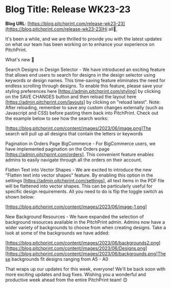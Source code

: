 # **Blog Title**: Release WK23-23

**Blog URL**: [https://blog.pitchprint.com/release-wk23-23](https://blog.pitchprint.com/release-wk23-23)Hi all👋,

It's been a while, and we are thrilled to provide you with the latest updates on what our team has been working on to enhance your
experience on PitchPrint.

What's new 🚀

Search Designs in Design Selector - We have introduced an exciting feature that allows end users to search for designs in the design
selector using keywords or design names. This time-saving feature eliminates the need for endless scrolling through designs. To enable this
feature, please save your styling preferences here [https://admin.pitchprint.com/styling] by clicking on the SAVE CHANGES button and then
reload the layout here [https://admin.pitchprint.com/layouts] by clicking on "reload latest". Note: After reloading, remember to save any
custom changes externally (such as Javascript and CSS) before pasting them back into PitchPrint. Check out the example below to see how the
search works:

[https://blog.pitchprint.com/content/images/2023/06/image.png]The search will pull up all designs that contain the letters or keywords

Pagination in Orders Page BigCommerce - For BigCommerce users, we have implemented pagination on the Orders page
[https://admin.pitchprint.com/orders]. This convenient feature enables admins to easily navigate through all the orders on their account.

Flatten Text into Vector Shapes - We are excited to introduce the new "Flatten text into vector shapes" feature. By enabling this option in
the settings [https://admin.pitchprint.com/settings], all text items in the PDF file will be flattened into vector shapes. This can be
particularly useful for specific design requirements. All you need to do is flip the toggle switch as shown below:

[https://blog.pitchprint.com/content/images/2023/06/image-1.png]

New Background Resources - We have expanded the selection of background resources available in the PitchPrint admin. Admins now have a wider
variety of backgrounds to choose from when creating designs. Take a look at some of the backgrounds we have added:

[https://blog.pitchprint.com/content/images/2023/06/backgrounds2.png][https://blog.pitchprint.com/content/images/2023/06/Designs.png][https://blog.pitchprint.com/content/images/2023/06/backgrounds.png]These
backgrounds fit designs ranging from A5 - A0

That wraps up our updates for this week, everyone! We'll be back soon with more exciting updates and bug fixes. Wishing you a wonderful and
productive week ahead from the entire PitchPrint team! 😊

